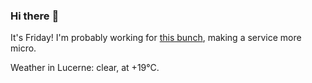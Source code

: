 ### Hi there :wave:

It's Friday! I'm probably working for [this bunch](https://github.com/kohofinancial), making a service more micro.

Weather in Lucerne: clear, at +19°C.

